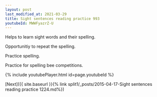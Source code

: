 ```yaml
---
layout: post
last_modified_at: 2021-03-29
title: Sight sentences reading practice 993
youtubeId: MWWFyazrZ-U
---
```

 
 
Helps to learn sight words and their spelling.

Opportunitiy to repeat the spelling. 

Practice spelling. 
 
Practice for spelling bee competitions. 
 
{% include youtubePlayer.html id=page.youtubeId %}
 
 

[Next]({{ site.baseurl }}{% link  split1/_posts/2015-04-17-Sight sentences reading practice 1224.md%})
 

